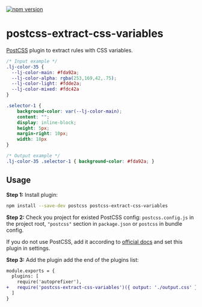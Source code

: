 [![npm version](https://badge.fury.io/js/@lesjoursfr%2Fpostcss-extract-css-variables.svg)](https://badge.fury.io/js/@lesjoursfr%2Fpostcss-extract-css-variables)

postcss-extract-css-variables
================
[PostCSS] plugin to extract rules with CSS variables.

[PostCSS]: https://github.com/postcss/postcss

```css
/* Input example */
.lj-color-35 {
  --lj-color-main: #fda92a;
  --lj-color-alpha: rgba(253,169,42,.75);
  --lj-color-light: #fdde2a;
  --lj-color-mixed: #fdc42a
}

.selector-1 {
    background-color: var(--lj-color-main);
    content: "";
    display: inline-block;
    height: 5px;
    margin-right: 10px;
    width: 18px
}
```

```css
/* Output example */
.lj-color-35 .selector-1 { background-color: #fda92a; }
```

## Usage

**Step 1:** Install plugin:

```sh
npm install --save-dev postcss postcss-extract-css-variables
```

**Step 2:** Check you project for existed PostCSS config: `postcss.config.js`
in the project root, `"postcss"` section in `package.json`
or `postcss` in bundle config.

If you do not use PostCSS, add it according to [official docs]
and set this plugin in settings.

**Step 3:** Add the plugin add the end of the plugins list:

```diff
module.exports = {
  plugins: [
    require('autoprefixer'),
+   require('postcss-extract-css-variables')({ output: './output.css' })
  ]
}
```

[official docs]: https://github.com/postcss/postcss#usage
